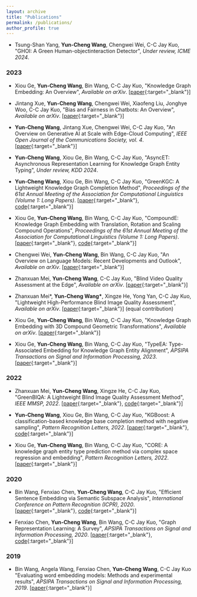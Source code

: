 ```yaml
---
layout: archive
title: "Publications"
permalink: /publications/
author_profile: true
---
```


* Tsung-Shan Yang, __Yun-Cheng Wang__, Chengwei Wei, C-C Jay Kuo,
"GHOI: A Green Human-objectinteraction Detector",
_Under review, ICME 2024_.

### 2023
* Xiou Ge, __Yun-Cheng Wang__, Bin Wang, C-C Jay Kuo,
"Knowledge Graph Embedding: An Overview",
_Available on arXiv_.
[[paper](https://arxiv.org/abs/2309.12501){:target="_blank"}]

* Jintang Xue, __Yun-Cheng Wang__, Chengwei Wei, Xiaofeng Liu, Jonghye Woo, C-C Jay Kuo,
"Bias and Fairness in Chatbots: An Overview",
_Available on arXiv_.
[[paper](https://arxiv.org/abs/2309.08836){:target="_blank"}] 

* __Yun-Cheng Wang__, Jintang Xue, Chengwei Wei, C-C Jay Kuo,
"An Overview on Generative AI at Scale with Edge-Cloud Computing",
_IEEE Open Journal of the Communications Society, vol. 4_.
[[paper](https://ieeexplore.ieee.org/document/10268594){:target="_blank"}]

* __Yun-Cheng Wang__, Xiou Ge, Bin Wang, C-C Jay Kuo,
"AsyncET: Asynchronous Representation Learning for Knowledge Graph Entity Typing",
_Under review, KDD 2024_.

* __Yun-Cheng Wang__, Xiou Ge, Bin Wang, C-C Jay Kuo,
"GreenKGC: A Lightweight Knowledge Graph Completion Method",
_Proceedings of the 61st Annual Meeting of the Association for Computational Linguistics (Volume 1: Long Papers)_.
[[paper](https://aclanthology.org/2023.acl-long.591/){:target="_blank"},
[code](https://github.com/yunchengwang/GreenKGC){:target="_blank"}]

* Xiou Ge, __Yun-Cheng Wang__, Bin Wang, C-C Jay Kuo,
"CompoundE: Knowledge Graph Embedding with Translation, Rotation and Scaling Compound Operations",
_Proceedings of the 61st Annual Meeting of the Association for Computational Linguistics (Volume 1: Long Papers)_.
[[paper](https://aclanthology.org/2023.acl-long.384/){:target="_blank"},
[code](https://github.com/hughxiouge/CompoundE){:target="_blank"}]

* Chengwei Wei, __Yun-Cheng Wang__, Bin Wang, C-C Jay Kuo,
"An Overview on Language Models: Recent Developments and Outlook",
_Available on arXiv_.
[[paper](https://arxiv.org/abs/2303.05759){:target="_blank"}]

* Zhanxuan Mei, __Yun-Cheng Wang__, C-C Jay Kuo,
"Blind Video Quality Assessment at the Edge",
_Available on arXiv_.
[[paper](https://arxiv.org/abs/2306.10386){:target="_blank"}]

* Zhanxuan Mei*, __Yun-Cheng Wang*__, Xingze He, Yong Yan, C-C Jay Kuo,
"Lightweight High-Performance Blind Image Quality Assessment",
_Available on arXiv_.
[[paper](https://arxiv.org/abs/2303.13057){:target="_blank"}]
(equal contribution)

* Xiou Ge, __Yun-Cheng Wang__, Bin Wang, C-C Jay Kuo,
"Knowledge Graph Embedding with 3D Compound Geometric Transformations",
_Available on arXiv_.
[[paper](https://arxiv.org/abs/2304.00378){:target="_blank"}]

* Xiou Ge, __Yun-Cheng Wang__, Bin Wang, C-C Jay Kuo,
"TypeEA: Type-Associated Embedding for Knowledge Graph Entity Alignment",
_APSIPA Transactions on Signal and Information Processing, 2023_.
[[paper](../files/TypeEA.pdf){:target="_blank"}]

### 2022

* Zhanxuan Mei, __Yun-Cheng Wang__, Xingze He, C-C Jay Kuo,
"GreenBIQA: A Lightweight Blind Image Quality
Assessment Method",
_IEEE MMSP, 2022_.
[[paper](https://ieeexplore.ieee.org/document/9948927/){:target="_blank"}, [code](https://github.com/zhanxuanm/GreenBIQA){:target="_blank"}]

* __Yun-Cheng Wang__, Xiou Ge, Bin Wang, C-C Jay Kuo,
"KGBoost: A classification-based knowledge base completion method with negative sampling",
_Pattern Recognition Letters, 2022_.
[[paper](https://www.sciencedirect.com/science/article/abs/pii/S0167865522000939){:target="_blank"}, [code](https://github.com/yunchengwang/KGBoost-KGC){:target="_blank"}]
  
* Xiou Ge, __Yun-Cheng Wang__, Bin Wang, C-C Jay Kuo,
"CORE: A knowledge graph entity type prediction method via complex space regression and embedding",
_Pattern Recognition Letters, 2022_.
[[paper](https://www.sciencedirect.com/science/article/abs/pii/S0167865522000897){:target="_blank"}]
  
### 2020

* Bin Wang, Fenxiao Chen, __Yun-Cheng Wang__, C-C Jay Kuo,
"Efficient Sentence Embedding via Semantic Subspace Analysis",
_International Conference on Pattern Recognition (ICPR), 2020_.
[[paper](../files/s3e.pdf){:target="_blank"}, [code](https://github.com/BinWang28/Sentence-Embedding-S3E){:target="_blank"}]

* Fenxiao Chen, __Yun-Cheng Wang__, Bin Wang, C-C Jay Kuo,
"Graph Representation Learning: A Survey",
_APSIPA Transactions on Signal and Information Processing, 2020_.
[[paper](../files/graph_emb_survey.pdf){:target="_blank"}, [code](https://github.com/yunchengwang/GRLL){:target="_blank"}]

### 2019

* Bin Wang, Angela Wang, Fenxiao Chen, __Yun-Cheng Wang__, C-C Jay Kuo
"Evaluating word embedding models: Methods and experimental results",
_APSIPA Transactions on Signal and Information Processing, 2019_.
[[paper](../files/word_emb_survey.pdf){:target="_blank"}]

